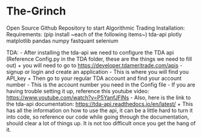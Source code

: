 # The-Grinch
Open Source Github Repository to start Algorithmic Trading 
Installation:
  Requirements: (pip install ~each of the following items~)
    tda-api
    plotly
    matplotlib
    pandas
    numpy
    fastquant
    selenium
    
   TDA: 
    - After installing the tda-api we need to configure the TDA api (Reference Config.py in the TDA folder, these are the things we need to fill out)
      + you will need to go to https://developer.tdameritrade.com/apis
        - signup or login and create an application
        - This is where you will find you API_key
      + Then go to your regular TDA account and find your account number
        - This is the account number you need in the Config file
    - If you are having trouble setting it up, reference this youtube video: https://www.youtube.com/watch?v=P5YanfJFlNs
    - Also, here is the link to the tda-api documentation: https://tda-api.readthedocs.io/en/latest/
      + This has all the information on how to use the api, it can be a little hard to turn it into code, so reference our code while going
        through the documentation, should clear a lot of things up. It is not too difficult once you get the hang of it.
      
    
